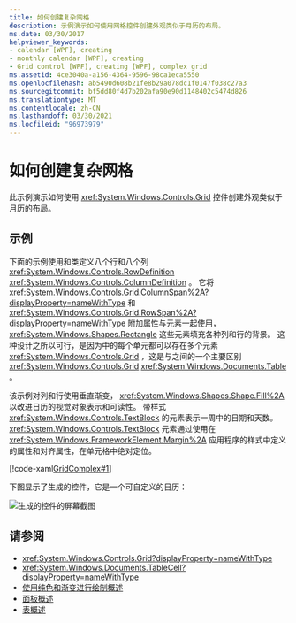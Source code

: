 ```yaml
---
title: 如何创建复杂网格
description: 示例演示如何使用网格控件创建外观类似于月历的布局。
ms.date: 03/30/2017
helpviewer_keywords:
- calendar [WPF], creating
- monthly calendar [WPF], creating
- Grid control [WPF], creating [WPF], complex grid
ms.assetid: 4ce3040a-a156-4364-9596-98ca1eca5550
ms.openlocfilehash: ab5490d608b21fe8b29a078dc1f0147f038c27a3
ms.sourcegitcommit: bf5dd80f4d7b202afa90e90d1148402c5474d826
ms.translationtype: MT
ms.contentlocale: zh-CN
ms.lasthandoff: 03/30/2021
ms.locfileid: "96973979"
---
```

# <a name="how-to-create-a-complex-grid"></a>如何创建复杂网格

此示例演示如何使用 <xref:System.Windows.Controls.Grid> 控件创建外观类似于月历的布局。

## <a name="example"></a>示例

下面的示例使用和类定义八个行和八个列 <xref:System.Windows.Controls.RowDefinition> <xref:System.Windows.Controls.ColumnDefinition> 。 它将 <xref:System.Windows.Controls.Grid.ColumnSpan%2A?displayProperty=nameWithType> 和 <xref:System.Windows.Controls.Grid.RowSpan%2A?displayProperty=nameWithType> 附加属性与元素一起使用， <xref:System.Windows.Shapes.Rectangle> 这些元素填充各种列和行的背景。 这种设计之所以可行，是因为中的每个单元都可以存在多个元素 <xref:System.Windows.Controls.Grid> ，这是与之间的一个主要区别 <xref:System.Windows.Controls.Grid> <xref:System.Windows.Documents.Table> 。

该示例对列和行使用垂直渐变， <xref:System.Windows.Shapes.Shape.Fill%2A> 以改进日历的视觉对象表示和可读性。 带样式 <xref:System.Windows.Controls.TextBlock> 的元素表示一周中的日期和天数。 <xref:System.Windows.Controls.TextBlock> 元素通过使用在 <xref:System.Windows.FrameworkElement.Margin%2A> 应用程序的样式中定义的属性和对齐属性，在单元格中绝对定位。

[!code-xaml[GridComplex#1](~/samples/snippets/csharp/VS_Snippets_Wpf/GridComplex/CS/default.xaml#1)]

下图显示了生成的控件，它是一个可自定义的日历：

![生成的控件的屏幕截图](././media/how-to-create-a-complex-grid/wpf-manual-calendar.png)

## <a name="see-also"></a>请参阅

- <xref:System.Windows.Controls.Grid?displayProperty=nameWithType>
- <xref:System.Windows.Documents.TableCell?displayProperty=nameWithType>
- [使用纯色和渐变进行绘制概述](../graphics-multimedia/painting-with-solid-colors-and-gradients-overview.md)
- [面板概述](panels-overview.md)
- [表概述](../advanced/table-overview.md)
